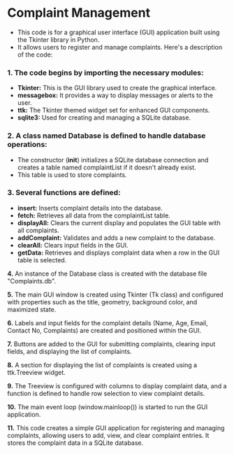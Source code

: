 # Complaint Management
* This code is for a graphical user interface (GUI) application built using the Tkinter library in Python.
* It allows users to register and manage complaints. Here's a description of the code:

### 1. The code begins by importing the necessary modules:
* **Tkinter:** This is the GUI library used to create the graphical interface.
* **messagebox:** It provides a way to display messages or alerts to the user.
* **ttk:** The Tkinter themed widget set for enhanced GUI components.
* **sqlite3:** Used for creating and managing a SQLite database.
  
### 2. A class named Database is defined to handle database operations:
* The constructor (__init__) initializes a SQLite database connection and creates a table named complaintList if it doesn't already exist.
* This table is used to store complaints.
  
### 3. Several functions are defined:

* **insert:** Inserts complaint details into the database.
* **fetch:** Retrieves all data from the complaintList table.
* **displayAll:** Clears the current display and populates the GUI table with all complaints.
* **addComplaint:** Validates and adds a new complaint to the database.
* **clearAll:** Clears input fields in the GUI.
* **getData:** Retrieves and displays complaint data when a row in the GUI table is selected.

  
**4.** An instance of the Database class is created with the database file "Complaints.db".


**5.** The main GUI window is created using Tkinter (Tk class) and configured with properties such as the title, geometry, background color, and maximized state.


**6.** Labels and input fields for the complaint details (Name, Age, Email, Contact No, Complaints) are created and positioned within the GUI.


**7.** Buttons are added to the GUI for submitting complaints, clearing input fields, and displaying the list of complaints.


**8.** A section for displaying the list of complaints is created using a ttk.Treeview widget.


**9.** The Treeview is configured with columns to display complaint data, and a function is defined to handle row selection to view complaint details.


**10.** The main event loop (window.mainloop()) is started to run the GUI application.


**11.** This code creates a simple GUI application for registering and managing complaints, allowing users to add, view, and clear complaint entries. It stores the complaint data in a SQLite database.
